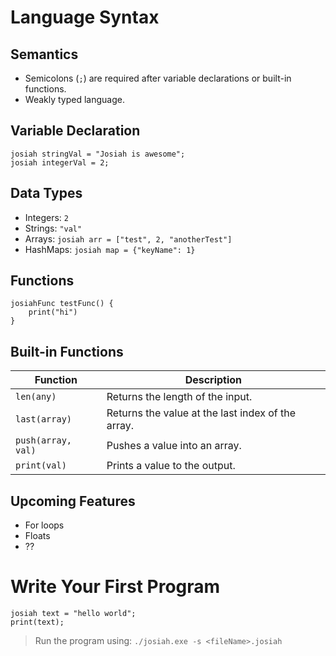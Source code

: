 # Language Syntax

## Semantics

- Semicolons (`;`) are required after variable declarations or built-in functions.
- Weakly typed language.

## Variable Declaration

```plaintext
josiah stringVal = "Josiah is awesome";
josiah integerVal = 2;
```

## Data Types

- Integers: `2`
- Strings: `"val"`
- Arrays: `josiah arr = ["test", 2, "anotherTest"]`
- HashMaps: `josiah map = {"keyName": 1}`

## Functions

```plaintext
josiahFunc testFunc() {
    print("hi")
}
```

## Built-in Functions

| Function           | Description                                       |
| ------------------ | ------------------------------------------------- |
| `len(any)`         | Returns the length of the input.                  |
| `last(array)`      | Returns the value at the last index of the array. |
| `push(array, val)` | Pushes a value into an array.                     |
| `print(val)`       | Prints a value to the output.                     |

## Upcoming Features

- For loops
- Floats
- ??

# Write Your First Program

```plaintext
josiah text = "hello world";
print(text);
```

> Run the program using: `./josiah.exe -s <fileName>.josiah`
